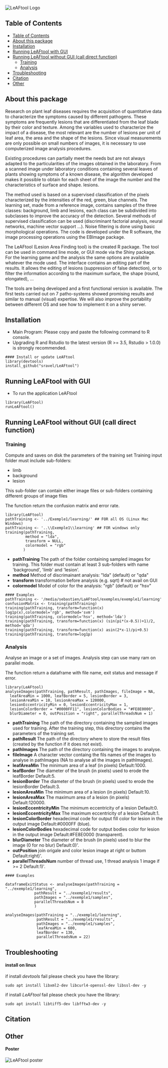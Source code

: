 ![LeAFtool Logo](/inst/app/www/LeAFtool-long.png)


## Table of Contents
<!-- TOC depthFrom:2 depthTo:3 withLinks:1 updateOnSave:0 orderedList:0 -->

- [Table of Contents](#table-of-contents)
- [About this package](#about-this-package)
- [Installation](#installation)
- [Running LeAFtool with GUI](#running-leaftool-with-gui)
- [Running LeAFtool without GUI (call direct function)](#running-leaftool-without-gui-call-direct-function)
	- [Training](#training)
	- [Analysis](#analysis)
- [Troubleshooting](#troubleshooting)
- [Citation](#citation)
- [Other](#other)

<!-- /TOC -->
## About this package

Research on plant leaf diseases requires the acquisition of quantitative data to characterize the symptoms caused by different pathogens. These symptoms are frequently lesions that are differentiated from the leaf blade by their color and texture. Among the variables used to characterize the impact of a disease, the most relevant are the number of lesions per unit of leaf area, the area and the shape of the lesions. Since visual measurements are only possible on small numbers of images, it is necessary to use computerized image analysis procedures.

Existing procedures can partially meet the needs but are not always adapted to the particularities of the images obtained in the laboratory. From a scanned image under laboratory conditions containing several leaves of plants showing symptoms of a known disease, the algorithm developed makes it possible to obtain for each sheet of the image the number and the characteristics of surface and shape. lesions.

The method used is based on a supervised classification of the pixels characterized by the intensities of the red, green, blue channels. The learning set, made from a reference image, contains samples of the three classes: background, limb and lesions, each class can be subdivided into subclasses to improve the accuracy of the detection. Several methods of supervised classification can be used (discriminant factorial analysis, neural networks, machine vector support ...). Noise filtering is done using basic morphological operations. The code is developed under the R software, the image processing operations using the EBImage package.

The LeAFtool (Lesion Area Finding tool) is the created R package. The tool can be used in command line mode, or GUI mode via the Shiny package.
For the learning game and the analysis the same options are available whatever the mode used. The interface contains an editing part of the results. It allows the editing of lesions (suppression of false detection), or to filter the information according to the maximum surface, the shape (round, elongated), ...

The tools are being developed and a first functional version is available. The first tests carried out on 7 patho-systems showed promising results and similar to manual (visual) expertise. We will also improve the portability between different OS and see how to implement it on a shiny server.

## Installation

  * Main Program: Please copy and paste the following command to R console.
  * Upgrading R and Rstudio to the latest version (R >= 3.5, Rstudio > 1.0.0) is strongly recommended.

```
#### Install or update LeAFtool
library(devtools)
install_github("sravel/LeAFtool")

```

## Running LeAFtool with GUI

* To run the application LeAFtool
```
library(LeAFtool)
runLeAFtool()
```

## Running LeAFtool without GUI (call direct function)

### Training

Compute and saves on disk the parameters of the training set
Training input folder must include sub-folders:
- limb
- background
- lesion

This sub-folder can contain either image files or sub-folders containing different groups of image files

The function return the confusion matrix and error rate.

```
library(LeAFtool)
pathTraining <- '../Exemple1/learning/' ## FOR all OS (Linux Mac Windows)
pathTraining <- '..\\Exemple1\\learning' ## FOR windows only
training(pathTraining,
         method = "lda",
         transform = NULL,
         colormodel = "rgb"
        )
```
* __pathTraining__	The path of the folder containing sampled images for training. This folder must contain at least 3 sub-folders with name 'background', 'limb' and 'lesion'.
* __method__	Method of discrimainant analysis: "lda" (default) or "qda"
* __transform__	 transformation before analysis (e.g. sqrt) # not avail on GUI
* __colormodel__	 Model of color for the analysis: "rgb" (default) or "hsv"

```
#### Examples
pathTraining <- '/media/sebastien/LaAFtool/exemples/exemple1/learning'
confusionMatrix <- training(pathTraining)
training(pathTraining, transform=function(x) log1p(x),colormodel='rgb', method='svm')
training(pathTraining, colormodel='hsv', method='lda')
training(pathTraining, transform=function(x) (sin(pi*(x-0.5))+1)/2, method='qda')
training(pathTraining, transform=function(x) asin(2*x-1)/pi+0.5)
training(pathTraining, transform=log1p)
```

### Analysis

Analyse an image or a set of images.
Analysis step can use many ram on parallel mode.

The function return a dataframe with file name, exit status and message if error.

```
library(LeAFtool)
analyseImages(pathTraining, pathResult, pathImages, fileImage = NA,
  leafAreaMin = 1000, leafBorder = 5, lesionBorder = 3,
  lesionAreaMin = 10, lesionAreaMax = 120000,
  lesionEccentricityMin = 0, lesionEccentricityMax = 1,
  lesionColorBorder = "#0000FF11", lesionColorBodies = "#FE8E0000",
  blurDiameter = 0, outPosition = "right", parallelThreadsNum = 1)
```

* __pathTraining__	The path of the directory containing the sampled images used for training. After the training step, this directory contains the parameters of the training set.
* __pathResult__	The path of the directory where to store the result files (created by the function if it does not exist).
* __pathImages__	The path of the directory containing the images to analyse.
* __fileImage__	A character vector containg the fils names of the images to analyse in pathImages (NA to analyse all the images in pathImages).
* __leafAreaMin__	The minimum area of a leaf (in pixels) Default:1000.
* __leafBorder__	The diameter of the brush (in pixels) used to erode the leafBorder Default:5.
* __lesionBorder__	The diameter of the brush (in pixels) used to erode the lesionBorder Default:3.
* __lesionAreaMin__	The minimum area of a lesion (in pixels) Default:10.
* __lesionAreaMax__	The maximum area of a lesion (in pixels) Default:120000.
* __lesionEccentricityMin__	The minimum eccentricity of a lesion Default:0.
* __lesionEccentricityMax__	The maximum eccentricity of a lesion Default:1.
* __lesionColorBorder__	hexadecimal code for output fill color for lesion in the output image Default:#0000FF (blue).
* __lesionColorBodies__	hexadecimal code for output bodies color for lesion in the output image Default:#FE8E0000 (transparent).
* __blurDiameter__	The diameter of the brush (in pixels) used to blur the image (0 for no blur) Default:0)'.
* __outPosition__	join origale and color lesion image at right or buttom Default:right)'.
* __parallelThreadsNum__	number of thread use, 1 thread analysis 1 image if >= 2 Default:1)'.

```
#### Examples

dataframeExitStatus <- analyseImages(pathTraining = "../exemple1/learning",
             pathResult = "../exemple1/results",
             pathImages = "../exemple1/samples",
             parallelThreadsNum = 8
             )

analyseImages(pathTraining = "../exemple1/learning",
              pathResult = "../exemple1/results",
              pathImages = "../exemple1/samples",
              leafAreaMin = 600,
              leafBorder = 130,
              parallelThreadsNum = 22)
```
<!--
## User manual

See here: https://docs.google.com/document/d/1lFr8_08TGJps5lcSbY_AimstFnf0AfuOX7tY1MfkDv8/edit?usp=sharing
-->

## Troubleshooting

#### install on linux

if install *devtools* fail please check you have the library:
```
sudo apt install libxml2-dev libcurl4-openssl-dev libssl-dev -y
```

if install *LeAFtool* fail please check you have the library:
```
sudo apt install libtiff5-dev libfftw3-dev -y
```

## Citation



## Other

#### Poster

![LeAFtool poster](/inst/app/www/posterLeaftool-JOBIM2019.png)
